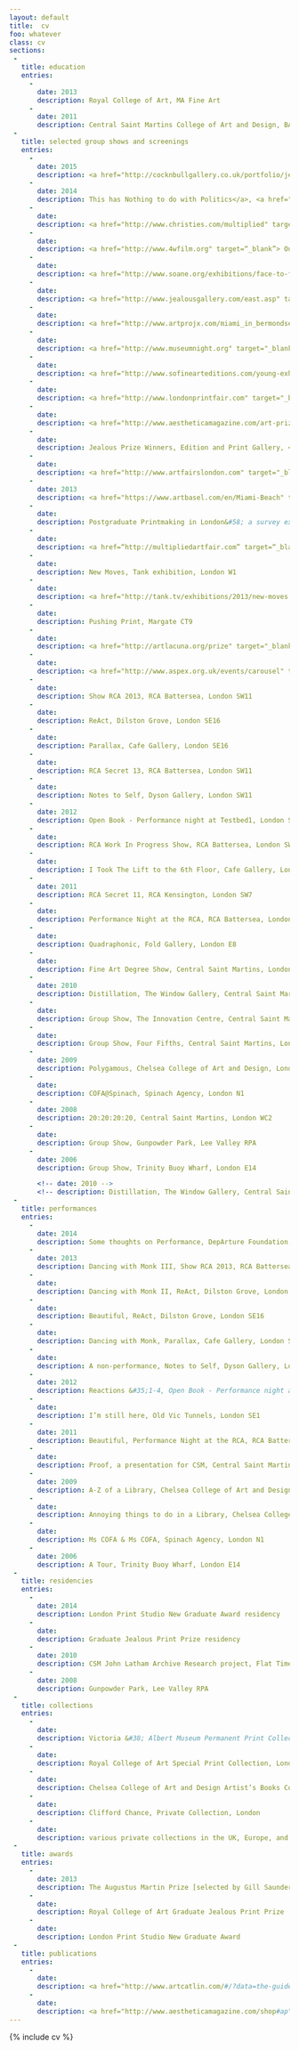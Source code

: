 ```yaml
---
layout: default
title:  cv
foo: whatever
class: cv
sections:
 - 
   title: education 
   entries:
     - 
       date: 2013
       description: Royal College of Art, MA Fine Art
     - 
       date: 2011
       description: Central Saint Martins College of Art and Design, BA [Hons] Fine Art
 - 
   title: selected group shows and screenings
   entries:
     - 
       date: 2015
       description: <a href="http://cocknbullgallery.co.uk/portfolio/jealous-take-over-cnb-gallery" target="_blank">Jealous take over the C n B Gallery</a>, London EC2A
     - 
       date: 2014
       description: This has Nothing to do with Politics</a>, <a href="http://functionroom.co" target="_blank">The Function Room</a>, London NW1
     - 
       date:
       description: <a href="http://www.christies.com/multiplied" target="_blank">Multiplied 2014</a>, Christies, London SW7
     -
       date:
       description: <a href="http://www.4wfilm.org" target=“_blank”> Outcasting&#58 Fourth Wall Artist’s Moving Image Festival</a>, Cardiff [various locations]
     -
       date:
       description: <a href="http://www.soane.org/exhibitions/face-to-face-british-portrait-prints-from-the-clifford-chance" target="_blank">Face to Face</a>, <a href="http://www.soane.org" target="_blank">Sir John Soane's Museum</a>, London WC2A
     -
       date:
       description: <a href="http://www.jealousgallery.com/east.asp" target="_blank"> This is Jealous</a>, <a href="http://www.jealousgallery.com" target="_blank">Jealous Gallery East</a>, London EC2A
     -
       date:
       description: <a href="http://www.artprojx.com/miami_in_bermondsey.html" target="_blank"> The Miami and Moscow Film Selections</a>, <a href="http://bermondseyproject.com/project/the-miami-and-moscow-film-selections-artist-sound-of-film" target="_blank"> Bermondsey Projects</a>, London SE1
     - 
       date:
       description: <a href="http://www.museumnight.org" target="_blank"> Night of the Museums</a>, Moscow, as part of <a href="http://www.artprojx.com/MoscowMuseumNight.html" target="_blank">Artprojx</a>, Russia
     -
       date:
       description: <a href="http://www.sofinearteditions.com/young-exhibition/" target="_blank">Young</a> Exhibition, <a href="http://www.sofinearteditions.com" target="_blank">SO Fine Art Editions</a>, Ireland
     - 
       date:
       description: <a href="http://www.londonprintfair.com" target="_blank">London Original Print Fair</a>, <a href="https://www.royalacademy.org.uk" target="_blank">Royal Academy of Arts</a>, London W1J
     - 
       date:
       description: <a href="http://www.aestheticamagazine.com/art-prize-exhibition" target="_blank">Aesthetica Art Prize 2014</a>, York St. Mary’s, York YO1
     - 
       date:
       description: Jealous Prize Winners, Edition and Print Gallery, <a href="http://www.saatchigallery.com" target="_blank">Saatchi Gallery</a>, London SW3
     - 
       date:
       description: <a href="http://www.artfairslondon.com" target="_blank">Art14 London</a>, Kensington Olympia, London W14
     -
       date: 2013
       description: <a href="https://www.artbasel.com/en/Miami-Beach" target="_blank">Art Basel</a>&nbsp;Miami Beach, Miami, as part of <a href="http://www.artprojx.com" target="_blank">Artprojx</a>, USA
     - 
       date: 
       description: Postgraduate Printmaking in London&#58; a survey exhibition, Clifford Chance, London
     - 
       date: 
       description: <a href=“http://multipliedartfair.com” target=“_blank”>Multiplied 2013</a>, Christies, London SW7 
     - 
       date:
       description: New Moves, Tank exhibition, London W1
     - 
       date:
       description: <a href="http://tank.tv/exhibitions/2013/new-moves.aspx" target="_blank">New Moves</a>, tank.tv</a>, online
     - 
       date: 
       description: Pushing Print, Margate CT9
     - 
       date:
       description: <a href="http://artlacuna.org/prize" target="_blank"> ArtLacuna Prize</a>, London SW11
     - 
       date:
       description: <a href="http://www.aspex.org.uk/events/carousel" target="_blank">Carousel</a>, Aspex Galley, Portsmouth
     - 
       date: 
       description: Show RCA 2013, RCA Battersea, London SW11
     - 
       date:
       description: ReAct, Dilston Grove, London SE16
     - 
       date:
       description: Parallax, Cafe Gallery, London SE16
     - 
       date:
       description: RCA Secret 13, RCA Battersea, London SW11
     - 
       date:
       description: Notes to Self, Dyson Gallery, London SW11
     - 
       date: 2012
       description: Open Book - Performance night at Testbed1, London SW11
     - 
       date:
       description: RCA Work In Progress Show, RCA Battersea, London SW11
     - 
       date:
       description: I Took The Lift to the 6th Floor, Cafe Gallery, London SE16
     - 
       date: 2011
       description: RCA Secret 11, RCA Kensington, London SW7
     - 
       date:
       description: Performance Night at the RCA, RCA Battersea, London SW11
     - 
       date:
       description: Quadraphonic, Fold Gallery, London E8
     - 
       date:
       description: Fine Art Degree Show, Central Saint Martins, London WC2
     - 
       date: 2010
       description: Distillation, The Window Gallery, Central Saint Martins, London
     - 
       date:
       description: Group Show, The Innovation Centre, Central Saint Martins, London WC2
     - 
       date:
       description: Group Show, Four Fifths, Central Saint Martins, London WC2
     - 
       date: 2009
       description: Polygamous, Chelsea College of Art and Design, London SW1
     - 
       date: 
       description: COFA@Spinach, Spinach Agency, London N1
     - 
       date: 2008
       description: 20:20:20:20, Central Saint Martins, London WC2
     - 
       date:
       description: Group Show, Gunpowder Park, Lee Valley RPA
     - 
       date: 2006
       description: Group Show, Trinity Buoy Wharf, London E14

       <!-- date: 2010 -->
       <!-- description: Distillation, The Window Gallery, Central Saint Martins, London -->
 - 
   title: performances
   entries:
     - 
       date: 2014
       description: Some thoughts on Performance, DepArture Foundation, London EC3V
     - 
       date: 2013
       description: Dancing with Monk III, Show RCA 2013, RCA Battersea, London SW11
     - 
       date:
       description: Dancing with Monk II, ReAct, Dilston Grove, London SE16
     - 
       date:
       description: Beautiful, ReAct, Dilston Grove, London SE16
     - 
       date:
       description: Dancing with Monk, Parallax, Cafe Gallery, London SE16
     - 
       date:
       description: A non-performance, Notes to Self, Dyson Gallery, London SW11
     - 
       date: 2012
       description: Reactions &#35;1-4, Open Book - Performance night at Testbed1, London SW11
     - 
       date:
       description: I’m still here, Old Vic Tunnels, London SE1
     - 
       date: 2011
       description: Beautiful, Performance Night at the RCA, RCA Battersea, London SW11
     - 
       date:
       description: Proof, a presentation for CSM, Central Saint Martins, London WC2
     - 
       date: 2009
       description: A-Z of a Library, Chelsea College of Art and Design, London SW1
     - 
       date:
       description: Annoying things to do in a Library, Chelsea College of Art and Design, London SW1
     - 
       date:
       description: Ms COFA & Ms COFA, Spinach Agency, London N1
     - 
       date: 2006
       description: A Tour, Trinity Buoy Wharf, London E14
 - 
   title: residencies
   entries:
     - 
       date: 2014
       description: London Print Studio New Graduate Award residency
     - 
       date: 
       description: Graduate Jealous Print Prize residency
     - 
       date: 2010
       description: CSM John Latham Archive Research project, Flat Time House, London SE15
     - 
       date: 2008
       description: Gunpowder Park, Lee Valley RPA
 - 
   title: collections
   entries:
     - 
       date:
       description: Victoria &#38; Albert Museum Permanent Print Collection, London
     - 
       date:
       description: Royal College of Art Special Print Collection, London
     - 
       date:
       description: Chelsea College of Art and Design Artist’s Books Collection [as COFA], London
     -
       date:
       description: Clifford Chance, Private Collection, London
     -
       date:
       description: various private collections in the UK, Europe, and the US
 - 
   title: awards 
   entries:
     - 
       date: 2013
       description: The Augustus Martin Prize [selected by Gill Saunders]
     - 
       date: 
       description: Royal College of Art Graduate Jealous Print Prize
     - 
       date: 
       description: London Print Studio New Graduate Award
 - 
   title: publications 
   entries:
     - 
       date: 
       description: <a href="http://www.artcatlin.com/#/?data=the-guide" target="_blank">The Catlin Guide</a> 2014
     - 
       date: 
       description: <a href="http://www.aestheticamagazine.com/shop#ap" target="_blank"> Aesthetica Anthology</a> 2013/14
---
```



{% include cv %}
